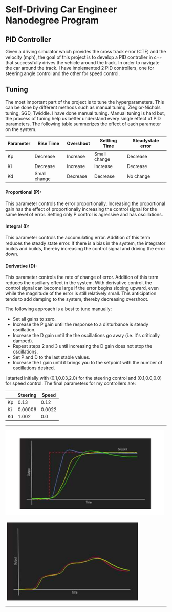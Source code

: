 # Self-Driving Car Engineer Nanodegree Program

## PID Controller

Given a driving simulator which provides the cross track error (CTE) and the velocity (mph), the goal of this project is to develop a PID controller in c++ that successfully drives the vehicle around the track. In order to navigate the car around the track. I have implemented 2 PID controllers, one for steering angle control and the other for speed control.

## Tuning

The most important part of the project is to tune the hyperparameters. This can be done by different methods such as manual tuning, Zieglor-Nichols tuning, SGD, Twiddle. I have done manual tuning. Manual tuning is hard but, the process of tuning help us better understand every single effect of PID parameters. The following table summerizes the effect of each parameter on the system.


| Parameter  | Rise Time   | Overshoot  | Settling Time   | Steadystate error  |
|---|---|---|---|---|
| Kp  | Decrease  | Increase  | Small change  | Decrease  |
| Ki  | Decrease  | Increase  | Increase  | Decrease  |
| Kd  | Small change  | Decrease  | Decrease  | No change  |

#### Proportional (P): 
This parameter controls the error proportionally. Increasing the proportional gain has the effect of proportionally increasing the control signal for the same level of error. Setting only P control is agressive and has oscillations.

#### Integral (I): 
This parameter controls the accumulating error. Addition of this term reduces the steady state error. If there is a bias in the system, the integrator builds and builds, thereby increasing the control signal and driving the error down. 

#### Derivative (D): 
This parameter controls the rate of change of error. Addition of this term reduces the oscillary effect in  the system. With derivative control, the control signal can become large if the error begins sloping upward, even while the magnitude of the error is still relatively small. This anticipation tends to add damping to the system, thereby decreasing overshoot.

The following approach is a best to tune manually:

* Set all gains to zero.
* Increase the P gain until the response to a disturbance is steady oscillation.
* Increase the D gain until the the oscillations go away (i.e. it's critically damped).
* Repeat steps 2 and 3 until increasing the D gain does not stop the oscillations.
* Set P and D to the last stable values.
* Increase the I gain until it brings you to the setpoint with the number of oscillations desired.

I started initially with (0.1,0.03,2.0) for the steering control and (0.1,0.0,0.0) for speed control. The final parameters for my controllers are: 

|   | Steering  | Speed  |
|---|---|---|
| Kp  |  0.13 |  0.12 |
| Ki  | 0.00009  |  0.0022 |
| Kd  | 1.002  |  0.0 |

[//]: # (Image References)

[image1]: ./output/c2.PNG "PID graph when it is not working propery;"

[image2]: ./output/Capture.PNG "PID graph when it is  working propery;"

---

![alt text][image1]

![alt text][image2]

---
